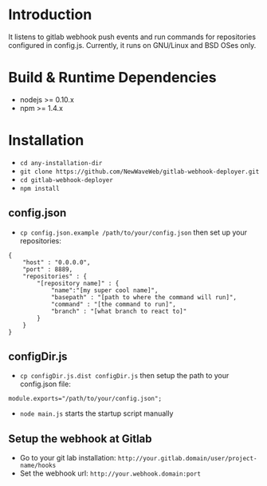 # Introduction

It listens to gitlab webhook push events and run commands for repositories configured in config.js.
Currently, it runs on GNU/Linux and BSD OSes only.

# Build & Runtime Dependencies

* nodejs >= 0.10.x
* npm >= 1.4.x

# Installation

* `cd any-installation-dir`
* `git clone https://github.com/NewWaveWeb/gitlab-webhook-deployer.git `
* `cd gitlab-webhook-deployer`
* `npm install`

## config.json

* `cp config.json.example /path/to/your/config.json` then set up your repositories:
```
{
    "host" : "0.0.0.0",
    "port" : 8889,
    "repositories" : {
        "[repository name]" : {
            "name":"[my super cool name]",
            "basepath" : "[path to where the command will run]",
            "command" : "[the command to run]",
            "branch" : "[what branch to react to]"
        }
    }
}
```

## configDir.js

* `cp configDir.js.dist configDir.js` then setup the path to your config.json file:
```
module.exports="/path/to/your/config.json";
```
 
* `node main.js` starts the startup script manually

## Setup the webhook at Gitlab

* Go to your git lab installation: `http://your.gitlab.domain/user/project-name/hooks` 
* Set the webhook url: `http://your.webhook.domain:port`
